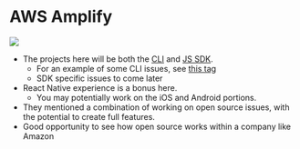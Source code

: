 # AWS Amplify

![](https://lh3.googleusercontent.com/De4hS1IRG89uve2Fnu8QvGFyTlEAEzgq_5-PY7flGwp3pU6j8jxYDS5HHknS7R5z37Kg9T40fdOSO3Kb0nIQjoSQVkTfdrDk6An_PDSL3UcmG1yUNuCdG_7Iq5AANAEvQnqCWP5R)


- The projects here will be both the [CLI](https://github.com/aws-amplify/amplify-cli) and [JS SDK](https://github.com/aws-amplify/amplify-js). 
  - For an example of some CLI issues, see [this tag](https://github.com/aws-amplify/amplify-cli/issues?q=is%3Aopen+is%3Aissue+label%3Aenhancement+label%3Agood-first-issue)
  - SDK specific issues to come later
- React Native experience is a bonus here. 
  - You may potentially work on the iOS and Android portions.
- They mentioned a combination of working on open source issues, with the potential to create full features.
- Good opportunity to see how open source works within a company like Amazon

